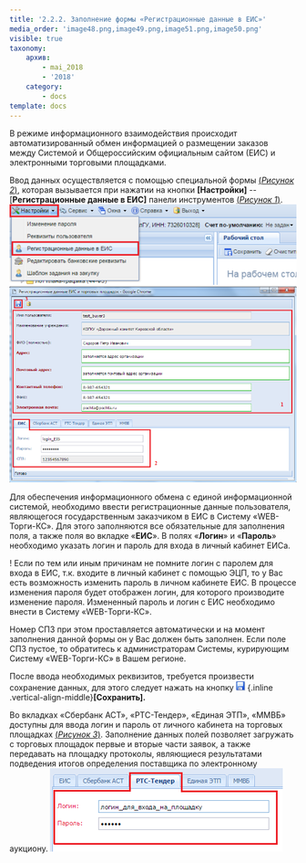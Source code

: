 ```yaml
---
title: '2.2.2. Заполнение формы «Регистрационные данные в ЕИС»'
media_order: 'image48.png,image49.png,image51.png,image50.png'
visible: true
taxonomy:
    архив:
        - mai_2018
        - '2018'
    category:
        - docs
template: docs
---
```


В режиме информационного взаимодействия происходит автоматизированный обмен информацией о размещении заказов между Системой и Общероссийским официальным сайтом (ЕИС) и электронными торговыми площадками.

Ввод данных осуществляется с помощью специальной формы [(*Рисунок 2*)](#ris-2), которая вызывается при нажатии на кнопки **[Настройки]** -- [**Регистрационные данные в ЕИС]** панели инструментов [(*Рисунок 1*)](#ris-1).
![Рисунок 1. Вызов формы "Регистрационные данные в ЕИС"](image48.png?id=ris-1)
![Рисунок 2. Ввод регистрационных данных в ЕИС в Систему"](image49.png?id=ris-2)

Для обеспечения информационного обмена с единой информационной системой, необходимо ввести регистрационные данные пользователя, являющегося государственным заказчиком в ЕИС в Систему «WEB-Торги-КС». Для этого заполняются все обязательные для заполнения поля, а также поля во вкладке «**ЕИС**». В полях «**Логин**» и «**Пароль**» необходимо указать логин и пароль для входа в личный кабинет ЕИСа.

! Если по тем или иным причинам не помните логин с паролем для входа в ЕИС, т.к. входите в личный кабинет с помощью ЭЦП, то у Вас есть возможность изменить пароль в личном кабинете ЕИС. В процессе изменения пароля будет отображен логин, для которого производите изменение пароля. Измененный пароль и логин с ЕИС необходимо внести в Систему «WEB-Торги-КС».

Номер СПЗ при этом проставляется автоматически и на момент заполнения данной формы он у Вас должен быть заполнен. Если поле СПЗ пустое, то обратитесь к администраторам Системы, курирующим Систему «WEB-Торги-КС» в Вашем регионе.

После ввода необходимых реквизитов, требуется произвести сохранение данных, для этого следует нажать на кнопку ![](image50.png) {.inline .vertical-align-middle}**[Сохранить].**

Во вкладках «Сбербанк АСТ», «РТС-Тендер», «Единая ЭТП», «ММВБ» доступны для ввода логин и пароль от личного кабинета на торговых площадках [(*Рисунок 3*)](#ris-3). Заполнение данных полей позволяет загружать с торговых площадок первые и вторые части заявок, а также передавать на площадку протоколы, являющиеся результатами подведения итогов определения поставщика по электронному аукциону.
![Рисунок 3. Ввод логина и пароля от личного кабинета от торговой площадки, на котором проводятся определения поставщика по способу «Электронный аукцион»"](image51.png?id=ris-3)

